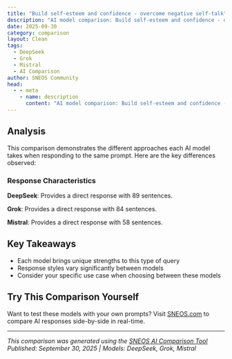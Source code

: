 ```yaml
---
title: "Build self-esteem and confidence - overcome negative self-talk"
description: "AI model comparison: Build self-esteem and confidence - overcome negative self-talk..."
date: 2025-09-30
category: comparison
layout: Clean
tags:
  - DeepSeek
  - Grok
  - Mistral
  - AI Comparison
author: SNEOS Community
head:
  - - meta
    - name: description
      content: "AI model comparison: Build self-esteem and confidence - overcome negative self-talk..."
---
```


<ChatComparison
  title="Build self-esteem and confidence - overcome negative self-talk"
  prompt="Build self-esteem and confidence - overcome negative self-talk"
  :responses='{"DeepSeek": "Of course. Building self-esteem and confidence while overcoming negative self-talk is a journey of replacing an old, critical habit with a new, compassionate one. It\u0027s a skill you can learn and strengthen over time.\n\nHere is a comprehensive guide with practical steps you can start using today.\n\n---\n\n### **Part 1: Understand the Enemy - Negative Self-Talk**\n\nFirst, recognize that negative self-talk isn\u0027t a reflection of reality; it\u0027s a distorted filter your mind uses, often based on past experiences, criticism, or societal pressures.\n\n**Common Forms of Negative Self-Talk:**\n\n* **The Inner Critic:** \u0022You\u0027re not good enough.\u0022 \u0022You always mess things up.\u0022\n* **Catastrophizing:** \u0022If I fail this test, I\u0027ll never get a good job, and my life will be ruined.\u0022\n* **Black-and-White Thinking:** \u0022If it\u0027s not perfect, it\u0027s a total failure.\u0022\n* **Mind Reading:** \u0022Everyone thinks I\u0027m so awkward.\u0022\n* **Should Statements:** \u0022I *should* be further along in my career by now.\u0022\n\n---\n\n### **Part 2: The Practical Toolkit - Strategies to Build Confidence**\n\nThink of this as a workout for your mind. Consistency is key.\n\n#### **Step 1: Catch \u0026 Challenge the Thought (Cognitive Restructuring)**\n\nYou can\u0027t stop a thought from appearing, but you can stop believing it.\n\n1. **Catch It:** The moment you notice a negative thought, say to yourself, **\u0022Stop. I\u0027m having the thought that...\u0022** This creates distance between you and the thought. (e.g., \u0022I\u0027m having the thought that I\u0027m going to embarrass myself.\u0022)\n2. **Write It Down:** Get it out of your head and onto paper. This makes it less powerful and more objective.\n3. **Challenge It (The Courtroom Method):** Interrogate your negative thought like a lawyer.\n * **What is the evidence *for* this thought?** Is it actually true?\n * **What is the evidence *against* this thought?** (e.g., \u0022I\u0027ve given presentations before that went fine.\u0022)\n * **What would I tell a friend** who had this same thought? (We are often much kinder to others than to ourselves.)\n * **Is this thought helpful?** Does it motivate me or just make me feel worse?\n\n#### **Step 2: Reframe with Compassion \u0026 Realism**\n\nReplace the harsh thought with a more balanced, compassionate, and realistic one.\n\n* **Negative:** \u0022I\u0027m a total failure because I made a mistake.\u0022\n* **Reframed:** \u0022I made a mistake, which means I\u0027m human. I can learn from this and do better next time.\u0022\n\n* **Negative:** \u0022I\u0027m so stupid for not understanding this.\u0022\n* **Reframed:** \u0022This is challenging for me right now, but I can figure it out with time and effort.\u0022\n\n#### **Step 3: Practice Self-Compassion (The Game Changer)**\n\nTreat yourself with the same kindness you\u0027d offer a good friend.\n\n* **Use Your Name:** Talk to yourself in the third person. Studies show this reduces anxiety. Instead of \u0022I can do this,\u0022 try, \u0022[Your Name], you can do this. You\u0027ve got this.\u0022\n* **Practice Self-Kindness:** Place a hand on your heart and say, \u0022This is a moment of suffering. It\u0027s okay. I am doing my best, and that is enough.\u0022\n\n#### **Step 4: Build Evidence Through Action (The Confidence Cycle)**\n\nConfidence isn\u0027t a prerequisite for action; it\u0027s the *result* of it.\n\n1. **Set Small, Achievable Goals:** Don\u0027t aim to \u0022be confident.\u0022 Aim to \u0022speak up once in the meeting\u0022 or \u0022go to the gym for 20 minutes.\u0022\n2. **Act \u0022As If\u0022:** Even if you don\u0027t feel confident, how would a confident version of you stand, speak, or act? Do that. Your feelings will often follow your actions.\n3. **Celebrate Every Win:** Did you challenge a negative thought? Did you complete a small goal? Acknowledge it! This builds a track record of success in your brain.\n\n#### **Step 5: Curate Your Environment**\n\nYour mind absorbs what it\u0027s exposed to.\n\n* **Limit Social Media:** Unfollow accounts that make you feel inadequate.\n* **Surround Yourself with Support:** Spend more time with people who uplift and believe in you.\n* **Consume Positive Input:** Listen to podcasts, read books, or watch videos about resilience, growth mindset, and personal development.\n\n---\n\n### **Part 3: Daily Habits for Long-Term Self-Esteem**\n\nIncorporate these into your routine to build a strong foundation.\n\n* **The \u0022I Am\u0022 List:** Write down 10 positive \u0022I am\u0022 statements that have nothing to do with achievement (e.g., \u0022I am kind,\u0022 \u0022I am curious,\u0022 \u0022I am a good listener\u0022). Read them daily.\n* **Gratitude Journal:** Each day, write down 3 things you are grateful for, and 1 thing you appreciate about *yourself*. This shifts your focus from what\u0027s lacking to what\u0027s abundant.\n* **Skill Development:** Confidence comes from competence. Learn a new skill, improve a current one, or master a small task. The progress itself is a huge boost.\n* **Physical Health:** Exercise, sleep, and nutrition profoundly impact your mental state. Moving your body releases endorphins and proves you are capable of taking care of yourself.\n\n### **A Final Word of Encouragement**\n\nThis is not about becoming perfect or never having a negative thought again. It\u0027s about changing your relationship with those thoughts. It\u0027s about turning down the volume of your inner critic and turning up the volume of your inner coach.\n\n**Be patient with yourself.** You are undoing years of a mental habit. Some days will be easier than others. The simple act of trying, of being aware, and of showing yourself compassion is already a massive victory. You are building a new foundation, brick by brick, and you are absolutely capable of doing it.", "Grok": "Building self-esteem and confidence is a transformative journey that involves recognizing your worth, challenging negative self-talk, and fostering a positive mindset. Negative self-talk can be a significant barrier to self-esteem, but with consistent effort and practical strategies, you can overcome it. Below are actionable steps to help you build self-esteem, boost confidence, and silence that inner critic.\n\n### 1. **Understand Negative Self-Talk**\nNegative self-talk refers to the critical, harsh, or discouraging thoughts you have about yourself. It often stems from past experiences, societal pressures, or unrealistic expectations. Examples include thoughts like \u201CI\u2019m not good enough,\u201D \u201CI always fail,\u201D or \u201CI don\u2019t deserve success.\u201D Recognizing these patterns is the first step to overcoming them.\n\n- **Action Step**: Keep a journal for a few days and write down negative thoughts as they arise. Note the situation, the thought, and how it made you feel. This helps you identify triggers and recurring themes.\n\n---\n\n### 2. **Challenge Negative Thoughts with Evidence**\nNegative self-talk is often based on distortions rather than facts. Challenge these thoughts by asking yourself if they are true and looking for evidence to the contrary.\n\n- **Action Step**: Use the \u201C3 C\u2019s\u201D method\u2014Catch, Check, Change:\n - **Catch** the negative thought (e.g., \u201CI\u2019m terrible at this\u201D).\n - **Check** if it\u2019s true by asking questions like: \u201CIs this always true? Have I succeeded at this before? What would I tell a friend who said this?\u201D\n - **Change** the thought into a more balanced or positive one (e.g., \u201CI\u2019m still learning, and I\u2019ve improved from where I started\u201D).\n\n---\n\n### 3. **Practice Self-Compassion**\nTreat yourself with the same kindness and understanding you would offer a close friend. Self-compassion helps reduce the impact of negative self-talk by fostering acceptance and resilience.\n\n- **Action Step**: When you notice self-criticism, pause and speak to yourself gently. For example, if you make a mistake, instead of saying, \u201CI\u2019m such an idiot,\u201D try, \u201CIt\u2019s okay to mess up; I\u2019m human, and I can learn from this.\u201D You can also write yourself a compassionate letter, acknowledging your struggles and offering encouragement.\n\n---\n\n### 4. **Focus on Your Strengths and Achievements**\nLow self-esteem often comes from focusing on perceived flaws or failures. Shifting your attention to your strengths and accomplishments can counterbalance negativity and build confidence.\n\n- **Action Step**: Make a list of your strengths, skills, and achievements, no matter how small they seem. Refer to this list when self-doubt creeps in. You can also ask trusted friends or family to share what they admire about you to gain an outside perspective.\n\n---\n\n### 5. **Set Realistic Goals and Celebrate Progress**\nSetting and achieving small, realistic goals boosts confidence by proving to yourself that you\u2019re capable. Celebrating progress reinforces a positive self-image.\n\n- **Action Step**: Break down larger goals into smaller, manageable steps. For example, if you want to improve public speaking, start by practicing in front of a mirror, then with a friend, before addressing a larger group. Acknowledge every step forward with positive reinforcement, like treating yourself or simply saying, \u201CI did well today.\u201D\n\n---\n\n### 6. **Surround Yourself with Supportive People**\nThe people you spend time with can significantly impact your self-esteem. Surround yourself with those who uplift and encourage you, rather than criticize or belittle you.\n\n- **Action Step**: Identify relationships that drain your confidence and set boundaries if needed. Seek out friends, mentors, or communities that inspire and support you. Share your goals and vulnerabilities with trusted individuals who can offer constructive feedback.\n\n---\n\n### 7. **Adopt Positive Affirmations**\nPositive affirmations are short, encouraging statements that help rewire your mindset over time. While they may feel unnatural at first, with repetition, they can counteract negative self-talk.\n\n- **Action Step**: Write down 3-5 affirmations that resonate with you, such as \u201CI am worthy of love and respect,\u201D \u201CI am capable of achieving my goals,\u201D or \u201CI am enough.\u201D Repeat them daily, ideally in front of a mirror, and try to internalize their meaning. Pair affirmations with specific actions to make them more believable (e.g., after completing a task, affirm, \u201CI am competent and hardworking\u201D).\n\n---\n\n### 8. **Take Care of Your Physical and Mental Health**\nSelf-esteem and confidence are closely tied to how you feel physically and emotionally. Taking care of your body and mind creates a strong foundation for a positive self-image.\n\n- **Action Step**: Incorporate habits like regular exercise, a balanced diet, and adequate sleep into your routine. Exercise, in particular, releases endorphins that improve mood and confidence. Additionally, practice mindfulness or meditation to manage stress and stay present, reducing the tendency to dwell on negative thoughts.\n\n---\n\n### 9. **Embrace Failure as a Learning Opportunity**\nFear of failure often fuels negative self-talk and erodes confidence. Reframing failure as a natural part of growth helps you take risks and build resilience.\n\n- **Action Step**: Reflect on past \u201Cfailures\u201D and identify what you learned from them. For example, if a project didn\u2019t go as planned, ask yourself, \u201CWhat skills did I gain? How can I use this experience to improve?\u201D Remind yourself that everyone fails at times, and it doesn\u2019t define your worth.\n\n---\n\n### 10. **Seek Professional Support if Needed**\nIf negative self-talk and low self-esteem feel overwhelming or persistent, consider seeking help from a therapist or counselor. Cognitive Behavioral Therapy (CBT) is particularly effective for addressing negative thought patterns and building confidence.\n\n- **Action Step**: Research licensed therapists in your area or explore online platforms like BetterHelp or Talkspace. A professional can provide personalized strategies and support to help you navigate deeper issues affecting your self-esteem.\n\n---\n\n### Bonus Tips for Long-Term Growth\n- **Practice Gratitude**: Regularly write down or reflect on things you\u2019re grateful for in your life. Gratitude shifts focus away from what\u2019s \u201Cwrong\u201D and fosters positivity.\n- **Step Out of Your Comfort Zone**: Confidence grows when you try new things, even if they feel scary at first. Start with small challenges and build up over time.\n- **Limit Social Media Comparison**: Unfollow accounts or take breaks from platforms that trigger feelings of inadequacy. Remember that social media often shows curated, unrealistic versions of life.\n\n---\n\n### Final Thoughts\nBuilding self-esteem and overcoming negative self-talk is a gradual process that requires patience and persistence. Be kind to yourself as you work through setbacks, and celebrate every small victory. Over time, you\u2019ll notice a shift in how you view yourself, leading to greater confidence and a more fulfilling life. Remember, you are inherently worthy\u2014start believing it one step at a time.\n\nIf you\u2019d like specific exercises, worksheets, or further guidance on any of these steps, let me know! \uD83D\uDE0A", "Mistral": "Building self-esteem and confidence, as well as overcoming negative self-talk, involves a combination of self-awareness, positive reinforcement, and practical strategies. Here are some steps you can take:\n\n### Building Self-Esteem and Confidence\n\n1. **Set Realistic Goals**:\n - Break down larger goals into smaller, manageable tasks.\n - Celebrate small victories to build a sense of accomplishment.\n\n2. **Practice Self-Compassion**:\n - Be kind to yourself and avoid harsh self-criticism.\n - Treat yourself with the same understanding and patience you would offer to a friend.\n\n3. **Focus on Strengths**:\n - Identify and acknowledge your strengths and accomplishments.\n - Keep a journal of your achievements and positive qualities.\n\n4. **Engage in Positive Activities**:\n - Participate in activities you enjoy and are good at.\n - Surround yourself with positive, supportive people.\n\n5. **Seek Feedback**:\n - Ask for constructive feedback from trusted friends, family, or mentors.\n - Use feedback to improve rather than to criticize yourself.\n\n6. **Practice Mindfulness**:\n - Engage in mindfulness practices like meditation or yoga to stay present and reduce stress.\n - Focus on the present moment rather than dwelling on past failures or future worries.\n\n7. **Take Care of Yourself**:\n - Ensure you are getting enough sleep, eating well, and exercising regularly.\n - Physical well-being can significantly impact your mental state.\n\n### Overcoming Negative Self-Talk\n\n1. **Identify Negative Thoughts**:\n - Pay attention to your inner dialogue and identify negative patterns.\n - Write down negative thoughts when they occur to become more aware of them.\n\n2. **Challenge Negative Thoughts**:\n - Question the validity of negative thoughts. Ask yourself if they are based on facts or assumptions.\n - Replace negative thoughts with more balanced and realistic ones.\n\n3. **Reframe Negative Thoughts**:\n - Turn negative statements into positive affirmations. For example, instead of \u0022I always fail,\u0022 say \u0022I am learning and improving.\u0022\n - Use positive affirmations daily to reinforce a more positive mindset.\n\n4. **Practice Gratitude**:\n - Keep a gratitude journal where you write down things you are thankful for each day.\n - Focusing on gratitude can shift your mindset from negative to positive.\n\n5. **Use Positive Self-Talk**:\n - Speak to yourself in a positive and encouraging manner.\n - Use phrases like \u0022I can do this,\u0022 \u0022I am capable,\u0022 and \u0022I am worthy.\u0022\n\n6. **Seek Professional Help**:\n - If negative self-talk is overwhelming, consider seeking help from a therapist or counselor.\n - Cognitive Behavioral Therapy (CBT) can be particularly effective in changing negative thought patterns.\n\n7. **Practice Forgiveness**:\n - Forgive yourself for past mistakes and focus on moving forward.\n - Understand that everyone makes mistakes and learns from them.\n\n### Practical Exercises\n\n1. **Mirror Work**:\n - Stand in front of a mirror and say positive affirmations to yourself.\n - Look into your eyes and speak kindly and encouragingly.\n\n2. **Visualization**:\n - Visualize yourself succeeding in various situations.\n - Imagine how you would feel and act with confidence and self-esteem.\n\n3. **Role-Playing**:\n - Practice handling challenging situations with a friend or in front of a mirror.\n - Role-play different scenarios to build confidence in your abilities.\n\n4. **Journaling**:\n - Write down your thoughts and feelings regularly.\n - Use journaling to explore and challenge negative self-talk.\n\nBy consistently practicing these strategies, you can gradually build your self-esteem and confidence while reducing negative self-talk."}' 
  published-date="22:46"
/>

## Analysis

This comparison demonstrates the different approaches each AI model takes when responding to the same prompt. Here are the key differences observed:

### Response Characteristics

**DeepSeek**: Provides a direct response with 89 sentences. 

**Grok**: Provides a direct response with 84 sentences. 

**Mistral**: Provides a direct response with 58 sentences. 

## Key Takeaways

- Each model brings unique strengths to this type of query
- Response styles vary significantly between models
- Consider your specific use case when choosing between these models

## Try This Comparison Yourself

Want to test these models with your own prompts? Visit [SNEOS.com](https://sneos.com) to compare AI responses side-by-side in real-time.

---

*This comparison was generated using the [SNEOS AI Comparison Tool](https://sneos.com)*
*Published: September 30, 2025 | Models: DeepSeek, Grok, Mistral*
